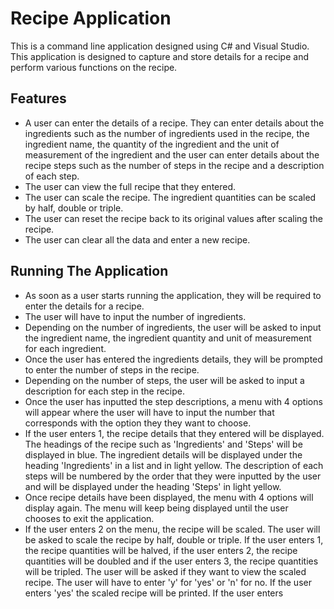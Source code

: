 # Recipe Application 
This is a command line application designed using C# and Visual Studio. This application is designed to capture and store details for a recipe and perform various functions on the recipe.
## Features 
- A user can enter the details of a recipe. They can enter details about the ingredients such as the number of ingredients used in the recipe, the ingredient name, the quantity of the ingredient and the unit of measurement of the ingredient and the user can enter details about the recipe steps such as the number of steps in the recipe and a description of each step. 
- The user can view the full recipe that they entered. 
- The user can scale the recipe. The ingredient quantities can be scaled by half, double or triple. 
- The user can reset the recipe back to its original values after scaling the recipe. 
- The user can clear all the data and enter a new recipe. 
## Running The Application 
- As soon as a user starts running the application, they will be required to enter the details for a recipe. 
- The user will have to input the number of ingredients. 
- Depending on the number of ingredients, the user will be asked to input the ingredient name, the ingredient quantity and unit of measurement for each ingredient. 
- Once the user has entered the ingredients details, they will be prompted to enter the number of steps in the recipe. 
- Depending on the number of steps, the user will be asked to input a description for each step in the recipe. 
- Once the user has inputted the step descriptions, a menu with 4 options will appear where the user will have to input the number that corresponds with the option they they want to choose. 
- If the user enters 1, the recipe details that they entered will be displayed. The headings of the recipe such as 'Ingredients' and 'Steps' will be displayed in blue. The ingredient details will be displayed under the heading 'Ingredients' in a list and in light yellow. The description of each steps will be numbered by the order that they were inputted by the user and will be displayed under the heading 'Steps' in light yellow. 
- Once recipe details have been displayed, the menu with 4 options will display again. The menu will keep being displayed until the user chooses to exit the application. 
- If the user enters 2 on the menu, the recipe will be scaled. The user will be asked to scale the recipe by half, double or triple. If the user enters 1, the recipe quantities will be halved, if the user enters 2, the recipe quantities will be doubled and if the user enters 3, the recipe quantities will be tripled. The user will be asked if they want to view the scaled recipe. The user will have to enter 'y' for 'yes' or 'n' for no. If the user enters 'yes' the scaled recipe will be printed. If the user enters 

